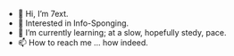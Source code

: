 - 👋 Hi, I’m 7ext.
- 👀 Interested in Info-Sponging. 
- 🌱 I’m currently learning; at a slow, hopefully stedy, pace. 
- 📫 How to reach me ... how indeed. 

<!---
ver1x0a/ver1x0a is a ✨ special ✨ repository because its `README.md` (this file) appears on your GitHub profile.
You can click the Preview link to take a look at your changes.
--->
